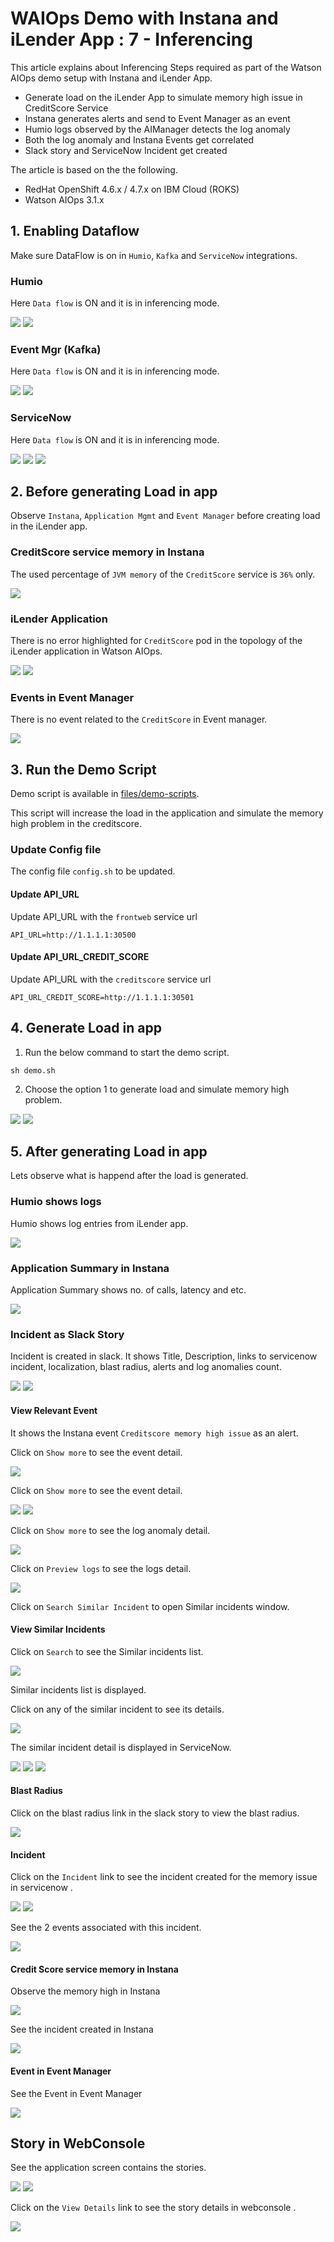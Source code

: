 # WAIOps Demo with Instana and iLender App : 7 - Inferencing

This article explains about Inferencing Steps required as part of the Watson AIOps demo setup with Instana and iLender App.

- Generate load on the iLender App to simulate memory high issue in CreditScore Service
- Instana generates alerts and send to Event Manager as an event
- Humio logs observed by the AIManager detects the log anomaly
- Both the log anomaly and Instana Events get correlated 
- Slack story and ServiceNow Incident get created 

The article is based on the the following.

- RedHat OpenShift 4.6.x / 4.7.x on IBM Cloud (ROKS)
- Watson AIOps 3.1.x


## 1. Enabling Dataflow 

Make sure DataFlow is on in `Humio`, `Kafka` and `ServiceNow` integrations.

### Humio

Here `Data flow` is ON and it is in inferencing mode.

<img src="images/image-00001.png">
<img src="images/image-00002.png">

### Event Mgr (Kafka)

Here `Data flow` is ON and it is in inferencing mode.

<img src="images/image-00003.png">
<img src="images/image-00004.png">

### ServiceNow

Here `Data flow` is ON and it is in inferencing mode.

<img src="images/image-00005.png">
<img src="images/image-00006.png">
<img src="images/image-00007.png">

## 2. Before generating Load in app

Observe `Instana`, `Application Mgmt` and `Event Manager` before creating load in the iLender app.

### CreditScore service memory in Instana

The used percentage of `JVM memory` of the `CreditScore` service is `36%` only.

<img src="images/image-00008.png">

### iLender Application 

There is no error highlighted for `CreditScore` pod in the topology of the iLender application in Watson AIOps.

<img src="images/image-00009.png">
<img src="images/image-00010.png">

### Events in Event Manager

There is no event related to the `CreditScore` in Event manager.

<img src="images/image-00011.png">

## 3. Run the Demo Script

Demo script is available in [files/demo-scripts](files/demo-scripts).

This script will increase the load in the application and simulate the memory high problem in the creditscore.

### Update Config file

The config file `config.sh` to be updated.

#### Update API_URL

Update API_URL with the `frontweb` service url

```
API_URL=http://1.1.1.1:30500
```

#### Update API_URL_CREDIT_SCORE

Update API_URL with the `creditscore` service url

```
API_URL_CREDIT_SCORE=http://1.1.1.1:30501
```

## 4. Generate Load in app

1. Run the below command to start the demo script.

```
sh demo.sh
```

2. Choose the option 1 to generate load and simulate memory high problem.

<img src="images/image-00012.png">
<img src="images/image-00013.png">

## 5. After generating Load in app

Lets observe what is happend after the load is generated.

### Humio shows logs

Humio shows log entries from iLender app.

<img src="images/image-00014.png">

### Application Summary in Instana

 Application Summary shows no. of calls, latency and etc.

<img src="images/image-00015.png">

### Incident as Slack Story

Incident is created in slack. It shows Title, Description, links to servicenow incident, localization, blast radius, alerts and log anomalies count.

<img src="images/image-00016.png">
<img src="images/image-00017.png">

#### View Relevant Event

It shows the Instana event `Creditscore memory high issue` as an alert.

Click on `Show more` to see the event detail.

<img src="images/image-00018.png">

Click on `Show more` to see the event detail.

<img src="images/image-00019.png">
<img src="images/image-00020.png">

Click on `Show more` to see the log anomaly detail.

<img src="images/image-00021.png">

Click on `Preview logs` to see the logs detail.

<img src="images/image-00022.png">

Click on `Search Similar Incident` to open Similar incidents window.

#### View Similar Incidents

Click on `Search` to see the Similar incidents list.

<img src="images/image-00023.png">

Similar incidents list is displayed.

Click on any of the similar incident to see its details.

<img src="images/image-00024.png">

The similar incident detail is displayed in ServiceNow.

<img src="images/image-00025.png">


<img src="images/image-00026.png">
<img src="images/image-00027.png">

#### Blast Radius

Click on the blast radius link in the slack story to view the blast radius.


<img src="images/image-00028.png">

#### Incident

Click on the `Incident` link to see the incident created for the memory issue in servicenow .

<img src="images/image-00029.png">
<img src="images/image-00030.png">

See the 2 events associated with this incident.

<img src="images/image-00031.png">

#### Credit Score service memory in Instana

Observe the memory high in Instana

<img src="images/image-00032.png">

See the incident created in Instana

<img src="images/image-00033.png">

#### Event in Event Manager

See the Event in Event Manager

<img src="images/image-00034.png">

## Story in WebConsole

See the application screen contains the stories.

<img src="images/image-00035.png">
<img src="images/image-00036.png">

Click on the `View Details` link to see the story details in webconsole .

<img src="images/image-00037.png">
